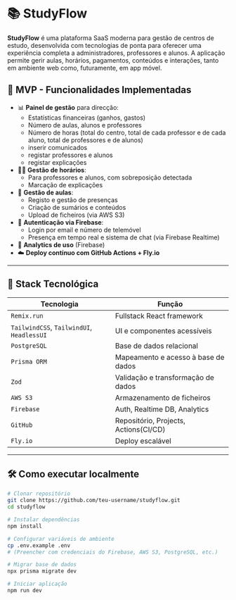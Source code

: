 # 📚 StudyFlow

**StudyFlow** é uma plataforma SaaS moderna para gestão de centros de estudo, desenvolvida com tecnologias de ponta para oferecer uma experiência completa a administradores, professores e alunos. A aplicação permite gerir aulas, horários, pagamentos, conteúdos e interações, tanto em ambiente web como, futuramente, em app móvel.

## 🚀 MVP - Funcionalidades Implementadas

- 📊 **Painel de gestão** para direcção:
  - Estatísticas financeiras (ganhos, gastos)
  - Número de aulas, alunos e professores
  - Número de horas (total do centro, total de cada professor e de cada aluno, total de professores e de alunos)
  - inserir comunicados
  - registar professores e alunos
  - registar explicações
- 🧑‍🏫 **Gestão de horários**:
  - Para professores e alunos, com sobreposição detectada
  - Marcação de explicações
- 📁 **Gestão de aulas**:
  - Registo e gestão de presenças
  - Criação de sumários e conteúdos
  - Upload de ficheiros (via AWS S3)
- 🔐 **Autenticação via Firebase**:
  - Login por email e número de telemóvel
  - Presença em tempo real e sistema de chat (via Firebase Realtime)
- 🔎 **Analytics de uso** (Firebase)
- ☁️ **Deploy contínuo com GitHub Actions + Fly.io**

---

## 🧪 Stack Tecnológica

| Tecnologia     | Função                              |
|----------------|-------------------------------------|
| `Remix.run`    | Fullstack React framework           |
| `TailwindCSS`, `TailwindUI`, `HeadlessUI` | UI e componentes acessíveis |
| `PostgreSQL`   | Base de dados relacional            |
| `Prisma ORM`   | Mapeamento e acesso à base de dados |
| `Zod`          | Validação e transformação de dados  |
| `AWS S3`       | Armazenamento de ficheiros          |
| `Firebase`     | Auth, Realtime DB, Analytics        |
| `GitHub`       | Repositório, Projects, Actions(CI/CD)        |
| `Fly.io`       | Deploy escalável                    |

---

## 🛠️ Como executar localmente

```bash
# Clonar repositório
git clone https://github.com/teu-username/studyflow.git
cd studyflow

# Instalar dependências
npm install

# Configurar variáveis de ambiente
cp .env.example .env
# (Preencher com credenciais do Firebase, AWS S3, PostgreSQL, etc.)

# Migrar base de dados
npx prisma migrate dev

# Iniciar aplicação
npm run dev


